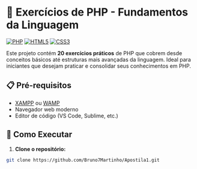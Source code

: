 # 🚀 Exercícios de PHP - Fundamentos da Linguagem

[![PHP](https://img.shields.io/badge/PHP-777BB4?style=for-the-badge&logo=php&logoColor=white)](https://www.php.net/)
[![HTML5](https://img.shields.io/badge/HTML5-E34F26?style=for-the-badge&logo=html5&logoColor=white)](https://developer.mozilla.org/pt-BR/docs/Web/HTML)
[![CSS3](https://img.shields.io/badge/CSS3-1572B6?style=for-the-badge&logo=css3&logoColor=white)](https://developer.mozilla.org/pt-BR/docs/Web/CSS)

Este projeto contém **20 exercícios práticos** de PHP que cobrem desde conceitos básicos até estruturas mais avançadas da linguagem. Ideal para iniciantes que desejam praticar e consolidar seus conhecimentos em PHP.

## 📋 Pré-requisitos

- [XAMPP](https://www.apachefriends.org/) ou [WAMP](https://www.wampserver.com/)
- Navegador web moderno
- Editor de código (VS Code, Sublime, etc.)

## 🚀 Como Executar

1. **Clone o repositório:**
```bash
git clone https://github.com/Bruno7Martinho/Apostila1.git
